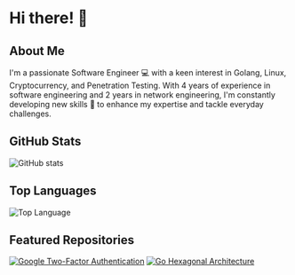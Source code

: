 # Hi there! 👋

## About Me

I'm a passionate Software Engineer 💻 with a keen interest in Golang, Linux, Cryptocurrency, and Penetration Testing. With 4 years of experience in software engineering and 2 years in network engineering, I'm constantly developing new skills 🌱 to enhance my expertise and tackle everyday challenges.

## GitHub Stats

![GitHub stats](https://github.devindepth.cloud/?username=anime454&show_icons=true&theme=merko)

## Top Languages

![Top Language](https://github.devindepth.cloud/top-langs?username=anime454&layout=compact&langs_count=10)

## Featured Repositories

[![Google Two-Factor Authentication](https://github.devindepth.cloud/pin/?username=anime454&repo=google-two-factor-authen)](https://github.com/anime454/google-two-factor-authen) [![Go Hexagonal Architecture](https://github.devindepth.cloud/pin/?username=anime454&repo=go_hexagonal_architecture)](https://github.com/anime454/go_hexagonal_architecture)
